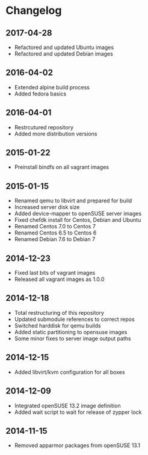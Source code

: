 # Changelog


## 2017-04-28

* Refactored and updated Ubuntu images
* Refactored and updated Debian images


## 2016-04-02

* Extended alpine build process
* Added fedora basics


## 2016-04-01

* Restrcutured repository
* Added more distribution versions


## 2015-01-22

* Preinstall bindfs on all vagrant images


## 2015-01-15

* Renamed qemu to libvirt and prepared for build
* Increased server disk size
* Added device-mapper to openSUSE server images
* Fixed chefdk install for Centos, Debian and Ubuntu
* Renamed Centos 7.0 to Centos 7
* Renamed Centos 6.5 to Centos 6
* Renamed Debian 7.6 to Debian 7


## 2014-12-23

* Fixed last bits of vagrant images
* Released all vagrant images as 1.0.0


## 2014-12-18

* Total restructuring of this repository
* Updated submodule references to correct repos
* Switched harddisk for qemu builds
* Added static partitioning to opensuse images
* Some minor fixes to server image output paths


## 2014-12-15

* Added libvirt/kvm configuration for all boxes


## 2014-12-09

* Integrated openSUSE 13.2 image definition
* Added wait script to wait for release of zypper lock


## 2014-11-15

* Removed apparmor packages from openSUSE 13.1
